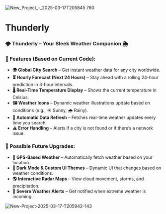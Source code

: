 ![New_Project_-_2025-03-17T205845 760](https://github.com/user-attachments/assets/e1360ff1-334b-42e3-a423-057c4abdc271)

# Thunderly

### **🌩️ Thunderly – Your Sleek Weather Companion 🌦️**  

### **🌟 Features (Based on Current Code):**  

- **🌍 Global City Search** – Get instant weather data for any city worldwide.  
- **⏳ Hourly Forecast (Next 24 Hours)** – Stay ahead with a rolling 24-hour prediction in 3-hour intervals.  
- **🌡️ Real-Time Temperature Display** – Shows the current temperature in Celsius.  
- **🖼️ Weather Icons** – Dynamic weather illustrations update based on conditions (e.g., ☀️ Sunny, 🌧️ Rainy).  
- **🔄 Automatic Data Refresh** – Fetches real-time weather updates every time you search.  
- **⚠️ Error Handling** – Alerts if a city is not found or if there’s a network issue.  

### **🚀 Possible Future Upgrades:**  
- **📍 GPS-Based Weather** – Automatically fetch weather based on your location.  
- **🎨 Dark Mode & Custom UI Themes** – Dynamic UI that changes based on weather conditions.  
- **🌎 Interactive Radar Maps** – View cloud movement, storms, and precipitation.  
- **📢 Severe Weather Alerts** – Get notified when extreme weather is incoming.


![New-Project-2025-03-17-T205942-143](https://github.com/user-attachments/assets/ca49c278-7580-47b6-bbee-62369d9da96f)
